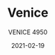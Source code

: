 ---
designer: "Pedrali R&D"
description: "Venice%20table%2C%20thanks%20to%20its%20classic%20lines%20and%20the%20versatility%20of%20its%20shapes%2C%20is%20designed%20to%20furnish%20the%20most%20beautiful%20town%20squares.%20Entirely%20made%20of%20sand-blasted%20cast-iron%2C%20it%20is%20available%20combined%20with%20tops%20of%20different%20sizes%20and%20finishes."
image_primary: "img/Venice_4950_01_zoom.jpg"
image_secondary: "../../../images/blank.png"
manufacturer: "Pedrali"
href: "https://www.pedrali.it/en/products/catalog/Table-VENICE-4950/"
subtitle: "VENICE 4950"
tags: 
  - "Pedrali"
  - "Central Base Tables"
title: "Venice"
category: "Central Base Tables"
slug: "/manufacturers/pedrali/central-base-tables/pedrali-r-d-venice"
date: "2021-02-19"
---